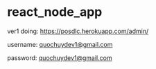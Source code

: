 # react_node_app

ver1 doing: https://posdlc.herokuapp.com/admin/

username: quochuydev1@gmail.com

password: quochuydev1@gmail.com
